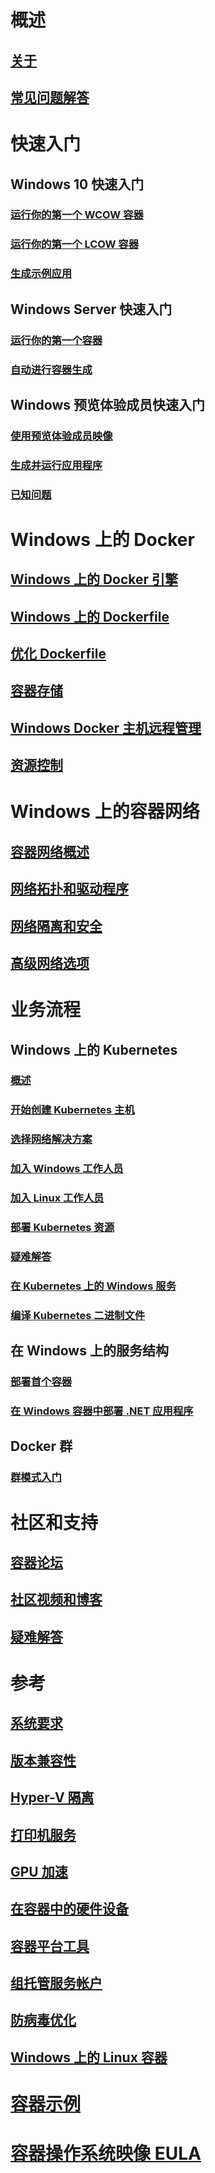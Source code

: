 # 概述
## [关于](about/index.md)
## [常见问题解答](about/faq.md)

# 快速入门
## Windows 10 快速入门
### [运行你的第一个 WCOW 容器](quick-start/quick-start-windows-10.md)
### [运行你的第一个 LCOW 容器](quick-start/quick-start-windows-10-linux.md)
### [生成示例应用](quick-start/building-sample-app.md)
## Windows Server 快速入门
### [运行你的第一个容器](quick-start/quick-start-windows-server.md)
### [自动进行容器生成](quick-start/quick-start-images.md)
## Windows 预览体验成员快速入门
### [使用预览体验成员映像](quick-start/Using-Insider-Container-Images.md)
### [生成并运行应用程序](quick-start/Nano-RS3-.NET-Core-and-PS.md)
### [已知问题](quick-start/Insider-Known-Issues.md)

# Windows 上的 Docker
## [Windows 上的 Docker 引擎](manage-docker/configure-docker-daemon.md)
## [Windows 上的 Dockerfile](manage-docker/manage-windows-dockerfile.md)
## [优化 Dockerfile](manage-docker/optimize-windows-dockerfile.md)
## [容器存储](manage-containers/container-storage.md)
## [Windows Docker 主机远程管理](management/manage_remotehost.md)
## [资源控制](manage-containers/resource-controls.md)

# Windows 上的容器网络
## [容器网络概述](container-networking/architecture.md)
## [网络拓扑和驱动程序](container-networking/network-drivers-topologies.md)
## [网络隔离和安全](container-networking/network-isolation-security.md)
## [高级网络选项](container-networking/advanced.md)

# 业务流程
## Windows 上的 Kubernetes 
### [概述](kubernetes/getting-started-kubernetes-windows.md)
### [开始创建 Kubernetes 主机](kubernetes/creating-a-linux-master.md)
### [选择网络解决方案](kubernetes/network-topologies.md)
### [加入 Windows 工作人员](kubernetes/joining-windows-workers.md)
### [加入 Linux 工作人员](kubernetes/joining-linux-workers.md)
### [部署 Kubernetes 资源](kubernetes/deploying-resources.md)
### [疑难解答](kubernetes/common-problems.md)
### [在 Kubernetes 上的 Windows 服务](kubernetes/kube-windows-services.md)
### [编译 Kubernetes 二进制文件](kubernetes/compiling-kubernetes-binaries.md)
## 在 Windows 上的服务结构
### [部署首个容器](/azure/service-fabric/service-fabric-quickstart-containers)
### [在 Windows 容器中部署 .NET 应用程序](/azure/service-fabric/service-fabric-host-app-in-a-container) 
## Docker 群
### [群模式入门](manage-containers/swarm-mode.md)

# 社区和支持
## [容器论坛](https://social.msdn.microsoft.com/Forums/home?forum=windowscontainers)
## [社区视频和博客](communitylinks.md)
## [疑难解答](troubleshooting.md)

# 参考
## [系统要求](deploy-containers/system-requirements.md)
## [版本兼容性](deploy-containers/version-compatibility.md)
## [Hyper-V 隔离](manage-containers/hyperv-container.md)
## [打印机服务](deploy-containers/print-spooler.md)
## [GPU 加速](deploy-containers/gpu-acceleration.md)
## [在容器中的硬件设备](deploy-containers/hardware-devices-in-containers.md)
## [容器平台工具](deploy-containers/containerd.md)
## [组托管服务帐户](manage-containers/manage-serviceaccounts.md)
## [防病毒优化](https://docs.microsoft.com/windows-hardware/drivers/ifs/anti-virus-optimization-for-windows-containers)
## [Windows 上的 Linux 容器](deploy-containers/linux-containers.md)

# [容器示例](samples.md)

# [容器操作系统映像 EULA](Images_EULA.md)
